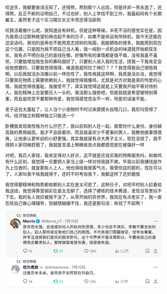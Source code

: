 哎逆天，我都要香消玉殒了，还得熬，熬到那个人出现，但是并非一劳永逸了，还得熬，反正不断的证明自己，不过也好，别人上学找不到工作，我最起码有个长期雇主，虽然老子这个实习期又长又辛苦还得当舔狗

哎我活着像什么呢，我知道会有转机，但是这种等候，半死不活的感觉实在是，因为我真过过那种绝望的再也起不来的日子，如果不是命运有所转机，我今天还能在这说话吗，我怕的是再也不能用意志扭转的局面，我能牺牲的很多，我能爬到现在这个位置，只是因为我不把自己当人看，我一闻到一点机会的味道就开始疯狂生长，我有点不明白自己的底线在哪，好像所有的事情都是值不值，没有我喜不喜欢，只要能增加我生存的筹码就好了，只要别人进入我的生活，捞我一下我肯定会给他想要的，只要我觉得值得，难道我是阿拉丁神灯？？？我觉得我自己很低贱啊，以后我就没办法像以前一样任性了，我性格就这样啊，我真是没办法，我觉得只要我在物质上需要依赖别人，我就觉得我像鸡，尤其是对方对我是真的怜爱的心情，我就觉得很羞耻，我接受不了，其实我觉得这就是上天要我开始平等对待别人，我在精神上总是要压人一头的，我没那么强势吧，但是我就是希望被特别尊重，而且是欣赏不要那种怜爱，我觉得感觉完全不一样，怜爱的话谁不能，

老子这也太羞耻了，让人当个小宠物时不时过来摸摸头投喂几口，我尼玛受得了吗，经济独立和精神独立只能选一个

卧槽我发现我性格为什么拧巴了，我以前和别人在一起，我管你什么身份，身份越高我的费用越高，我才不会舔着你，而且我喜欢少不更事的男人，我教他做事情很爽，让他承认更年幼的小舒更强，其实我就是有点大男子主义，现在没钱了，我不得把人家伺候舒服了，我就是言语上稍微收敛点我都感觉是在被强奸一样

对吧，我花人家钱，我肯定得对人好点，这不就是花钱买我的特殊服务吗，和做鸡有什么区别，我觉得一旦要把人家当上级一样对待我就不爽，毕竟以前我赚钱是作为上位者的，就是那些人上人，他也得给我放客气点，我管你这的那的，现在可以了，人家叫我干啥我就得干，还时不时考验我下，我都这样了还折磨我

我觉得要精神和物质都依赖别人实在是太可悲了，这种日子，对吧平时别人赶着给我送钱，我觉得靠营销实在是太无聊了，选择了硬核的技术赛道，发现没背景玩不下去，我的名人效应被我干没了，从零开始的异世界，我现在有点老实了，我一直在给自己做心理辅导，但越想越绷不住，我还是那句话：有钱了不起啊！

![alt text](image-27.png)